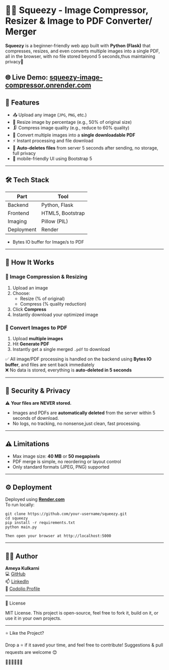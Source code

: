 # 🍋‍🟩 Squeezy - Image Compressor, Resizer & Image to PDF Converter/ Merger 

**Squeezy** is a beginner-friendly web app built with **Python (Flask)** that compresses, resizes, and even converts multiple images into a single PDF, all in the browser, with no file stored beyond 5 seconds,thus maintaining privacy🔏 

🌐 **Live Demo**: [squeezy-image-compressor.onrender.com](https://squeezy-image-compressor.onrender.com)
---

## 📸 Features

- 📤 Upload any image (`JPG`, `PNG`, etc.)
- 📏 Resize image by percentage (e.g., 50% of original size)
- 🗜️ Compress image quality (e.g., reduce to 60% quality)
- 📄 Convert multiple images into a **single downloadable PDF**
- ⚡ Instant processing and file download
- 🧹 **Auto-deletes files** from server 5 seconds after sending, no storage, full privacy
- 📱 mobile-friendly UI using Bootstrap 5

---

## 🛠️ Tech Stack

| Part        | Tool             |
|-------------|------------------|
| Backend     | Python, Flask    |
| Frontend    | HTML5, Bootstrap |
| Imaging     | Pillow (PIL)     |
| Deployment  | Render           |

- Bytes IO buffer for Image/s to PDF 
---

## 🚀 How It Works

### 🎯 Image Compression & Resizing
1. Upload an image
2. Choose:
   - Resize (% of original)
   - Compress (% quality reduction)
3. Click **Compress**
4. Instantly download your optimized image

### 📄 Convert Images to PDF
1. Upload **multiple images**
2. Hit **Generate PDF**
3. Instantly get a single merged `.pdf` to download

✅ All image/PDF processing is handled on the backend using **Bytes IO buffer**, and files are sent back immediately  
❌ No data is stored, everything is **auto-deleted in 5 seconds**

---

## 🔐 Security & Privacy

⚠️ **Your files are NEVER stored.**

- Images and PDFs are **automatically deleted** from the server within 5 seconds of download.
- No logs, no tracking, no nonsense,just clean, fast processing.

---

## ⚠️ Limitations

- Max image size: **40 MB** or **50 megapixels**
- PDF merge is simple, no reordering or layout control
- Only standard formats (JPEG, PNG) supported

---

## ⚙️ Deployment

Deployed using [**Render.com**](https://render.com/)  
To run locally:

```
git clone https://github.com/your-username/squeezy.git
cd squeezy
pip install -r requirements.txt
python main.py

Then open your browser at http://localhost:5000
```

---

## 🙋‍♂️ Author

**Ameya Kulkarni**  
💻 [GitHub](https://github.com/Ameya79)  
📫 [LinkedIn](https://www.linkedin.com/in/ameya-kulkarni-a31b74246)  
🎯 [Codolio Profile](https://codolio.com/profile/Ameya%20Kulkarni)


---

📜 License

MIT License.
This project is open-source, feel free to fork it, build on it, or use it in your own projects.


---

⭐ Like the Project?

Drop a ⭐ if it saved your time, and feel free to contribute!
Suggestions & pull requests are welcome 😊


🍋‍🟩🍋‍🟩🍋‍🟩


